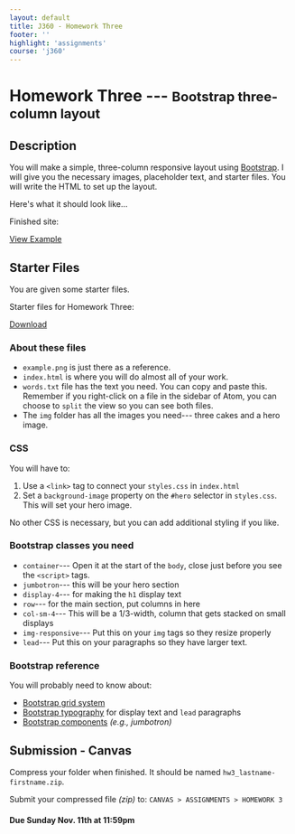 ```yaml
---
layout: default
title: J360 - Homework Three
footer: ''
highlight: 'assignments'
course: 'j360'
---
```

# Homework Three --- <small>Bootstrap three-column layout</small>
## Description
You will make a simple, three-column responsive layout using [Bootstrap](http://getbootstrap.com/). I will give you the necessary images, placeholder text, and starter files. You will write the HTML to set up the layout.

Here's what it should look like...
<div class="card-block">
  <p class="card-text lead">Finished site:</p>
  <a href="../examples/cakes.png" class="btn btn-primary" target="_blank">View Example</a>
</div>

## Starter Files
You are given some starter files.
<div class="card-block">
  <p class="card-text lead">Starter files for Homework Three:</p>
  <a href="hw3.zip" class="btn btn-primary" target="_blank">Download</a>
</div>

### About these files
 * `example.png` is just there as a reference.
 * `index.html` is where you will do almost all of your work.
 * `words.txt` file has the text you need. You can copy and paste this. Remember if you right-click on a file in the sidebar of Atom, you can choose to `split` the view so you can see both files.
 * The `img` folder has all the images you need--- three cakes and a hero image.

### CSS
You will have to:

1. Use a `<link>` tag to connect your `styles.css` in `index.html`
2. Set a `background-image` property on the `#hero` selector in `styles.css`. This will set your hero image.

No other CSS is necessary, but you can add additional styling if you like.

### Bootstrap classes you need
 * `container`--- Open it at the start of the `body`, close just before you see the `<script>` tags.
 * `jumbotron`--- this will be your hero section
 * `display-4`--- for making the `h1` display text
 * `row`--- for the main section, put columns in here
 * `col-sm-4`--- This will be a 1/3-width, column that gets stacked on small displays
 * `img-responsive`--- Put this on your `img` tags so they resize properly
 * `lead`--- Put this on your paragraphs so they have larger text.

### Bootstrap reference
You will probably need to know about:

 * [Bootstrap grid system](http://getbootstrap.com/docs/4.0/layout/grid/)
 * [Bootstrap typography](https://getbootstrap.com/docs/4.0/content/typography/) for display text and `lead` paragraphs
 * [Bootstrap components](https://getbootstrap.com/docs/4.0/components/alerts/) _(e.g., jumbotron)_

## Submission - Canvas
Compress your folder when finished. It should be named `hw3_lastname-firstname.zip`.

Submit your compressed file _(zip)_ to: `CANVAS > ASSIGNMENTS > HOMEWORK 3`

#### **Due Sunday Nov. 11th at 11:59pm**
